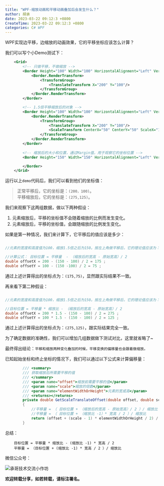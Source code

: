 ```yaml
---
title: "WPF-缩放动画和平移动画叠加后会发生什么？"
author: 胡承
date: 2023-03-22 09:12:3 +0800
CreateTime: 2023-03-22 09:12:3 +0800
categories: C# WPF
---
```


WPF实现边平移，边缩放的动画效果，它的平移坐标应该怎么计算？

<!-- more -->

我们可以写个小Demo测试下：

```xml
    <Grid>
        <!-- 只做平移，不做缩放 -->
        <Border Height="100" Width="100" HorizontalAlignment="Left" VerticalAlignment="Top" Background="#7100FFFF">
            <Border.RenderTransform>
                <TransformGroup>
                    <TranslateTransform X="200" Y="100"/>
                </TransformGroup>
            </Border.RenderTransform>
        </Border>

        <!-- 1.5倍平移缩放后的对象 -->
        <Border Height="100" Width="100" HorizontalAlignment="Left" VerticalAlignment="Top" Background="#71FF0000">
            <Border.RenderTransform>
                <TransformGroup>
                    <TranslateTransform X="200" Y="100"/>
                    <ScaleTransform CenterX="50" CenterY="50" ScaleX="1.5" ScaleY="1.5"/>
                </TransformGroup>
            </Border.RenderTransform>
        </Border>
        
        <!-- 缩放后的大小和位置，通过Margin值，用于观察它的坐标位置 -->
        <Border Height="150" Width="150" HorizontalAlignment="Left" VerticalAlignment="Top" Background="#77777777" Margin="275,125,0,0">

        </Border>
    </Grid>
```

运行以上`demo`代码后，我们可以看到他们的坐标值：

>正常平移后，它的坐标是：`(200，100)`。  
平移缩放后，它的坐标是：`(275,125)`。

我们来观察下这两组数据，做以下两种假设：
1. 元素缩放后，平移的坐标值不会随着缩放的比例而发生变化。
1. 元素缩放后，平移的坐标值，会跟随缩放的比例发生变化。

如果是第一种情况，我们来计算下，它平移后的值应该是多少：

```CS

//元素的宽度和高度值为100，缩放1.5倍之后为150。按左上角做平移后，它的理论值应该为：

//计算公式： 目标位置 = 平移量  - （缩放后的宽高 - 原始宽高）/ 2
double offsetX = 200 - (150 - 100) / 2 = 175 ;
double offsetY = 100 - (150 -100) / 2 = 75 ;
```
通过上述计算得出的坐标点为：`(175,75)`，显然跟实际结果不一致。

再来看下第二种假设：

```cs

//元素的宽度和高度值为100，缩放1.5倍之后为150。按左上角做平移后，它的理论值应该为：

//目标位置 = 平移量 * 缩放比 - （缩放后的宽高 - 原始宽高）/ 2
double offsetX = 200 * 1.5 - (150 - 100) / 2 = 275 ;
double offsetY = 100 * 1.5 - (150 - 100) / 2 = 125 ;
```
通过上述计算得出的坐标点为：`(275,125)`，跟实际结果完全一致。

为了确定数据的准确性，我们可以增加几组数据做下测试对比，这里就省略了~

最终得出结论：`平移和缩放两种变化叠加的时候，平移变换的偏移量也会跟着做缩放。`

已知起始坐标和终止坐标的情况下，我们可以通过以下公式来计算偏移量：

```cs
        /// <summary>
        /// 获取缩放后所需要平移的值
        /// </summary>
        /// <param name="offset">缩放前需要平移的值</param>
        /// <param name="scale">缩放的倍数</param>
        /// <param name="elementWidthOrHeight">元素的宽或高</param>
        /// <returns></returns>
        private double GetScaleTranslateOffset(double offset, double scale, double elementWidthOrHeight)
        {
            //平移量 = （ 目标位置 + （缩放后的宽高 - 原始宽高）/ 2 ）/ 缩放比
            //平移量 = （ 目标位置 + （缩放比 -1）* 宽高 / 2 ）/ 缩放比
            return (offset + (scale - 1) * elementWidthOrHeight / 2) / scale;
        }
```

总结：

```
    目标位置 = 平移量 * 缩放比 - (缩放比 -1) * 宽高 / 2
    平移量 = （目标位置 + (缩放比 -1) * 宽高 / 2 ）/ 缩放比
```

微信公众号：

![承哥技术交流小作坊](https://i.loli.net/2021/09/27/FmsaLU1Oo7tX8kl.jpg)

**欢迎转载分享，如若转载，请标注署名。**